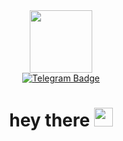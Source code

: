 <div id="header" align="center">
   <img src="https://media.giphy.com/media/3kPDmoWdBpQPNhCnUG/giphy.gif" width="100"/>
 <div id="badges">
  <a href="https://t.me/VeraPolyakova20">
    <img src="https://img.shields.io/badge/Telegram-blue?style=for-the-badge&logo=telegram&logoColor=white" alt="Telegram Badge"/>
  </a>  
 </div>
 <img src="https://komarev.com/ghpvc/?username=VeraPoluakova01&style=flat-square&color=blue" alt=""/> 

<h1>
  hey there
  <img src="https://media.giphy.com/media/hvRJCLFzcasrR4ia7z/giphy.gif" width="30px"/>
</h1>  
<!--
**VeraPoluakova01/VeraPoluakova01** is a ✨ _special_ ✨ repository because its `README.md` (this file) appears on your GitHub profile.

Here are some ideas to get you started:

- 🔭 I’m currently working on ...
- 🌱 I’m currently learning ...
- 👯 I’m looking to collaborate on ...
- 🤔 I’m looking for help with ...
- 💬 Ask me about ...
- 📫 How to reach me: ...
- 😄 Pronouns: ...
- ⚡ Fun fact: ...
-->
